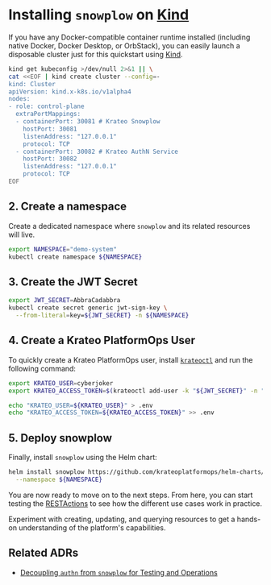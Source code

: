 # Installing `snowplow` on [Kind][kind]

If you have any Docker-compatible container runtime installed (including native Docker, Docker Desktop, or OrbStack), you can easily launch a disposable cluster just for this quickstart using [Kind][kind].

```sh {name=kind-up}
kind get kubeconfig >/dev/null 2>&1 || \
cat <<EOF | kind create cluster --config=-
kind: Cluster
apiVersion: kind.x-k8s.io/v1alpha4
nodes:
- role: control-plane
  extraPortMappings:
  - containerPort: 30081 # Krateo Snowplow
    hostPort: 30081
    listenAddress: "127.0.0.1"
    protocol: TCP
  - containerPort: 30082 # Krateo AuthN Service
    hostPort: 30082
    listenAddress: "127.0.0.1"
    protocol: TCP
EOF
```

## 2. Create a namespace

Create a dedicated namespace where `snowplow` and its related resources will live.

```sh {name=create-namespace depends=kind-up}
export NAMESPACE="demo-system"
kubectl create namespace ${NAMESPACE}
```

## 3. Create the JWT Secret

```sh {name=create-jwt-secret depends=create-namespace}
export JWT_SECRET=AbbraCadabbra
kubectl create secret generic jwt-sign-key \
  --from-literal=key=${JWT_SECRET} -n ${NAMESPACE}
```

## 4. Create a Krateo PlatformOps User

To quickly create a Krateo PlatformOps user, install [`krateoctl`][krateoctl] and run the following command:

```sh {name=create-krateo-user depends=create-jwt-secret}
export KRATEO_USER=cyberjoker
export KRATEO_ACCESS_TOKEN=$(krateoctl add-user -k "${JWT_SECRET}" -n "${NAMESPACE}" "${KRATEO_USER}")

echo "KRATEO_USER=${KRATEO_USER}" > .env
echo "KRATEO_ACCESS_TOKEN=${KRATEO_ACCESS_TOKEN}" >> .env
```

## 5. Deploy snowplow

Finally, install `snowplow` using the Helm chart:

```sh {name=install-snowplow depends=create-jwt-secret}
helm install snowplow https://github.com/krateoplatformops/helm-charts/raw/gh-pages/snowplow-0.20.2.tgz \
  --namespace ${NAMESPACE}
```

You are now ready to move on to the next steps. From here, you can start testing the [RESTActions][restactions] to see how the different use cases work in practice. 

Experiment with creating, updating, and querying resources to get a hands-on understanding of the platform's capabilities.

## Related ADRs

- [Decoupling `authn` from `snowplow` for Testing and Operations](./decoupling-authn-from-snowplow-for-testing.md)




[kind]: https://kind.sigs.k8s.io/
[krateoctl]: https://github.com/krateoplatformops/krateoctl/releases
[restactions]: restactions.md
